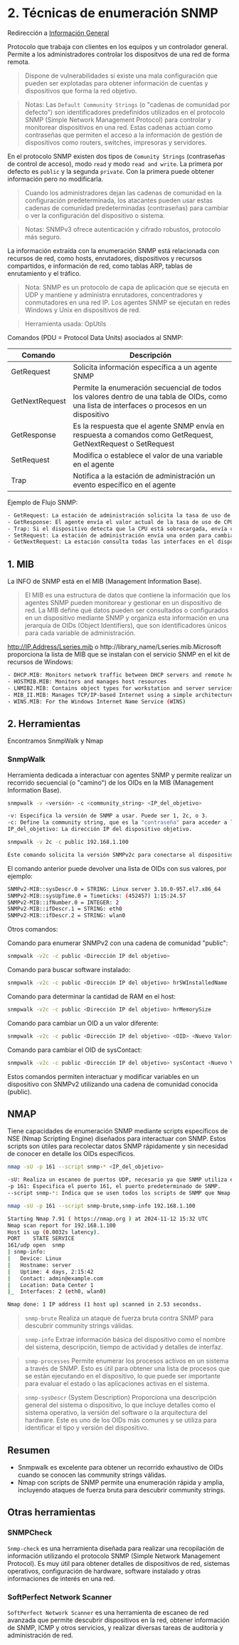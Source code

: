 # 2. Técnicas de enumeración SNMP

Redirección a [Información General](https://github.com/ThePenguin304/CEHv12-Notas/blob/main/Modulos/Modulo%204/%230%20Info%20general.md)

Protocolo que trabaja con clientes en los equipos y un controlador general. Permite a los administradores controlar los dispositvos de una red de forma remota. 

> Dispone de vulnerabilidades si existe una mala configuración que pueden ser explotadas para obtener información de cuentas y dispositivos que forma la red objetivo.
 
>Notas: Las `Default Community Strings` (o "cadenas de comunidad por defecto") son identificadores predefinidos utilizados en el protocolo SNMP (Simple Network Management Protocol) para controlar y monitorear dispositivos en una red. Estas cadenas actúan como contraseñas que permiten el acceso a la información de gestión de dispositivos como routers, switches, impresoras y servidores.

En el protocolo SNMP existen dos tipos de `Comunity Strings` (contraseñas de control de acceso), modo `read` y modo `read and write`. La primera por defecto es `public` y la segunda `private`. Con la primera puede obtener información pero no modificarla.

>Cuando los administradores dejan las cadenas de comunidad en la configuración predeterminada, los atacantes pueden usar estas cadenas de comunidad predeterminadas (contraseñas) para cambiar o ver la configuración del dispositivo o sistema.

>Notas: SNMPv3 ofrece autenticación y cifrado robustos, protocolo más seguro.

La información extraída con la enumeración SNMP está relacionada con recursos de red, como hosts, enrutadores, dispositivos y recursos compartidos, e información de red, como tablas ARP, tablas de enrutamiento y el tráfico.

>Nota: SNMP es un protocolo de capa de aplicación que se ejecuta en UDP y mantiene y administra enrutadores, concentradores y conmutadores en una red IP. Los agentes SNMP se ejecutan en redes Windows y Unix en dispositivos de red.

> Herramienta usada: OpUtils

Comandos (PDU = Protocol Data Units) asociados al SNMP:

|Comando|Descripción|
|---|---|
|GetRequest|Solicita información específica a un agente SNMP
|GetNextRequest|Permite la enumeración secuencial de todos los valores dentro de una tabla de OIDs, como una lista de interfaces o procesos en un dispositivo
|GetResponse|Es la respuesta que el agente SNMP envía en respuesta a comandos como GetRequest, GetNextRequest o SetRequest
|SetRequest|Modifica o establece el valor de una variable en el agente
|Trap|Notifica a la estación de administración un evento específico en el agente

Ejemplo de Flujo SNMP:

```bash
- GetRequest: La estación de administración solicita la tasa de uso de CPU en un dispositivo.
- GetResponse: El agente envía el valor actual de la tasa de uso de CPU.
- Trap: Si el dispositivo detecta que la CPU está sobrecargada, envía un trap automáticamente para notificar el problema.
- SetRequest: La estación de administración envía una orden para cambiar la configuración del umbral de uso de CPU.
- GetNextRequest: La estación consulta todas las interfaces en el dispositivo usando GetNextRequest para obtener datos secuenciales.
```

## 1. MIB

La INFO de SNMP está en el MIB (Management Information Base).

> El MIB es una estructura de datos que contiene la información que los agentes SNMP pueden monitorear y gestionar en un dispositivo de red. La MIB define qué datos pueden ser consultados o configurados en un dispositivo mediante SNMP y organiza esta información en una jerarquía de OIDs (Object Identifiers), que son identificadores únicos para cada variable de administración.

http://IP.Address/Lseries.mib o http://library_name/Lseries.mib.Microsoft proporciona la lista de MIB que se instalan con el servicio SNMP en el kit de recursos de Windows:

```bash
- DHCP.MIB: Monitors network traffic between DHCP servers and remote hosts
- HOSTMIB.MIB: Monitors and manages host resources
- LNMIB2.MIB: Contains object types for workstation and server services
- MIB_II.MIB: Manages TCP/IP-based Internet using a simple architecture and system
- WINS.MIB: For the Windows Internet Name Service (WINS)
```
## 2. Herramientas

Encontramos SnmpWalk y Nmap

### SnmpWalk

Herramienta dedicada a interactuar con agentes SNMP y permite realizar un recorrido secuencial (o "camino") de los OIDs en la MIB (Management Information Base).

```bash
snmpwalk -v <versión> -c <community_string> <IP_del_objetivo>

-v: Especifica la versión de SNMP a usar. Puede ser 1, 2c, o 3.
-c: Define la community string, que es la "contraseña" para acceder a los datos. Las cadenas de comunidad predeterminadas son "public" (solo lectura) y "private" (lectura/escritura).
IP_del_objetivo: La dirección IP del dispositivo objetivo.
```

```bash
snmpwalk -v 2c -c public 192.168.1.100

Este comando solicita la versión SNMPv2c para conectarse al dispositivo 192.168.1.100 usando la cadena de comunidad public. snmpwalk intentará extraer toda la información accesible del dispositivo usando esta configuración.
```

El comando anterior puede devolver una lista de OIDs con sus valores, por ejemplo:

```bash
SNMPv2-MIB::sysDescr.0 = STRING: Linux server 3.10.0-957.el7.x86_64
SNMPv2-MIB::sysUpTime.0 = Timeticks: (452457) 1:15:24.57
SNMPv2-MIB::ifNumber.0 = INTEGER: 2
SNMPv2-MIB::ifDescr.1 = STRING: eth0
SNMPv2-MIB::ifDescr.2 = STRING: wlan0
```
Otros comandos:

Comando para enumerar SNMPv2 con una cadena de comunidad "public":
```bash
snmpwalk -v2c -c public <Dirección IP del objetivo>
```

Comando para buscar software instalado:
```bash
snmpwalk -v2c -c public <Dirección IP del objetivo> hrSWInstalledName
```

Comando para determinar la cantidad de RAM en el host:
```bash
snmpwalk -v2c -c public <Dirección IP del objetivo> hrMemorySize
```

Comando para cambiar un OID a un valor diferente:
```bash
snmpwalk -v2c -c public <Dirección IP del objetivo> <OID> <Nuevo Valor>
```

Comando para cambiar el OID de sysContact:
```bash
snmpwalk -v2c -c public <Dirección IP del objetivo> sysContact <Nuevo Valor>
```

Estos comandos permiten interactuar y modificar variables en un dispositivo con SNMPv2 utilizando una cadena de comunidad conocida (public).

## NMAP

Tiene capacidades de enumeración SNMP mediante scripts específicos de NSE (Nmap Scripting Engine) diseñados para interactuar con SNMP. Estos scripts son útiles para recolectar datos SNMP rápidamente y sin necesidad de conocer en detalle los OIDs específicos.

```bash
nmap -sU -p 161 --script snmp-* <IP_del_objetivo>

-sU: Realiza un escaneo de puertos UDP, necesario ya que SNMP utiliza el puerto UDP 161.
-p 161: Especifica el puerto 161, el puerto predeterminado de SNMP.
--script snmp-*: Indica que se usen todos los scripts de SNMP que Nmap tiene disponibles.
```

```bash
nmap -sU -p 161 --script snmp-brute,snmp-info 192.168.1.100

Starting Nmap 7.91 ( https://nmap.org ) at 2024-11-12 15:32 UTC
Nmap scan report for 192.168.1.100
Host is up (0.0032s latency).
PORT    STATE SERVICE
161/udp open  snmp
| snmp-info:
|   Device: Linux
|   Hostname: server
|   Uptime: 4 days, 2:15:42
|   Contact: admin@example.com
|   Location: Data Center 1
|_  Interfaces: 2 (eth0, wlan0)

Nmap done: 1 IP address (1 host up) scanned in 2.53 secondss.
```

>`snmp-brute` Realiza un ataque de fuerza bruta contra SNMP para descubrir community strings válidas.

>`snmp-info` Extrae información básica del dispositivo como el nombre del sistema, descripción, tiempo de actividad y detalles de interfaz.

>`snmp-processes` Permite enumerar los procesos activos en un sistema a través de SNMP. Esto es útil para obtener una lista de procesos que se están ejecutando en el dispositivo, lo que puede ser importante para evaluar el estado o las aplicaciones activas en el sistema.

>`snmp-sysDescr` (System Description) Proporciona una descripción general del sistema o dispositivo, lo que incluye detalles como el sistema operativo, la versión del software o la arquitectura del hardware. Este es uno de los OIDs más comunes y se utiliza para identificar el tipo y versión del dispositivo.

## Resumen

* Snmpwalk es excelente para obtener un recorrido exhaustivo de OIDs cuando se conocen las community strings válidas.
* Nmap con scripts de SNMP permite una enumeración rápida y amplia, incluyendo ataques de fuerza bruta para descubrir community strings.

## Otras herramientas

### SNMPCheck

`Snmp-check` es una herramienta diseñada para realizar una recopilación de información utilizando el protocolo SNMP (Simple Network Management Protocol). Es muy útil para obtener detalles de dispositivos de red, sistemas operativos, configuración de hardware, software instalado y otras informaciones de interés en una red.

### SoftPerfect Network Scanner

`SoftPerfect Network Scanner` es una herramienta de escaneo de red avanzada que permite descubrir dispositivos en la red, obtener información de SNMP, ICMP y otros servicios, y realizar diversas tareas de auditoría y administración de red.

